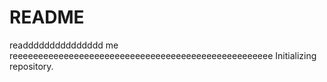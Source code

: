 # README
readdddddddddddddd me reeeeeeeeeeeeeeeeeeeeeeeeeeeeeeeeeeeeeeeeeeeeeeeeeee
Initializing repository.
